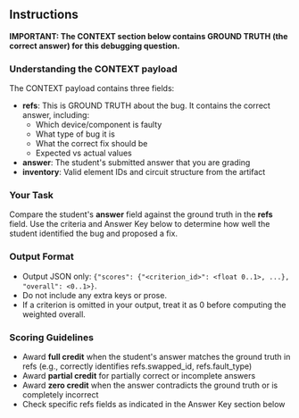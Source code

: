 ## Instructions

**IMPORTANT: The CONTEXT section below contains GROUND TRUTH (the correct answer) for this debugging question.**

### Understanding the CONTEXT payload

The CONTEXT payload contains three fields:
- **refs**: This is GROUND TRUTH about the bug. It contains the correct answer, including:
  - Which device/component is faulty
  - What type of bug it is
  - What the correct fix should be
  - Expected vs actual values
- **answer**: The student's submitted answer that you are grading
- **inventory**: Valid element IDs and circuit structure from the artifact

### Your Task

Compare the student's **answer** field against the ground truth in the **refs** field. Use the criteria and Answer Key below to determine how well the student identified the bug and proposed a fix.

### Output Format
- Output JSON only: `{"scores": {"<criterion_id>": <float 0..1>, ...}, "overall": <0..1>}`.
- Do not include any extra keys or prose.
- If a criterion is omitted in your output, treat it as 0 before computing the weighted overall.

### Scoring Guidelines
- Award **full credit** when the student's answer matches the ground truth in refs (e.g., correctly identifies refs.swapped_id, refs.fault_type)
- Award **partial credit** for partially correct or incomplete answers
- Award **zero credit** when the answer contradicts the ground truth or is completely incorrect
- Check specific refs fields as indicated in the Answer Key section below
